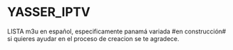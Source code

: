 # YASSER_IPTV
LISTA m3u en español, especificamente panamá  variada #en construcción#
si quieres ayudar en el proceso de creacion se te agradece. 
